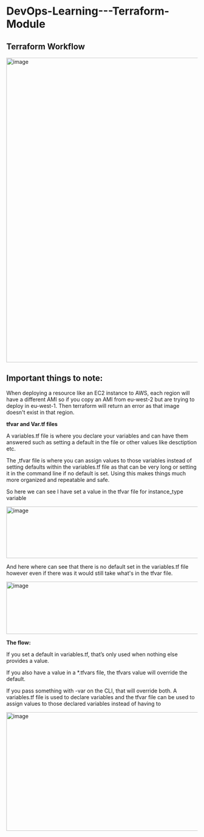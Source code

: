 # DevOps-Learning---Terraform-Module

Terraform Workflow
---
<img width="1684" height="803" alt="image" src="https://github.com/user-attachments/assets/00b6669c-4ba1-4d82-ab99-50ac91e8e4b0" />


Important things to note:
---
When deploying a resource like an EC2 instance to AWS, each region will have a different AMI so if you copy an AMI from eu-west-2 but are trying to deploy in eu-west-1. Then terraform will return an error as that image doesn't exist in that region.

**tfvar and Var.tf files**

A variables.tf file is where you declare your variables and can have them answered such as setting a default in the file or other values like desctiption etc. 

The ,tfvar file is where you can assign values to those variables instead of setting defaults within the variables.tf file as that can be very long or setting it in the command line if no default is set. Using this makes things much more organized and repeatable and safe. 

So here we can see I have set a value in the tfvar file for instance_type variable

<img width="587" height="136" alt="image" src="https://github.com/user-attachments/assets/495ad386-7084-4617-87f6-02b8760bb93b" />

And here where can see that there is no default set in the variables.tf file however even if there was it would still take what's in the tfvar file.

<img width="598" height="138" alt="image" src="https://github.com/user-attachments/assets/1c4841f4-97cc-4ab0-be2f-6deffbe204d1" />

**The flow:**

If you set a default in variables.tf, that’s only used when nothing else provides a value.

If you also have a value in a *.tfvars file, the tfvars value will override the default.

If you pass something with -var on the CLI, that will override both.
A variables.tf file is used to declare variables and the tfvar file can be used to assign values to those declared variables instead of having to 

<img width="563" height="313" alt="image" src="https://github.com/user-attachments/assets/4b20ee9f-3a3d-4126-b473-bc634070e328" />
